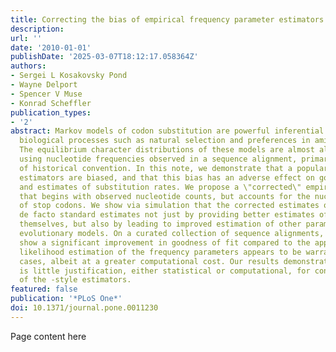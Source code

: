 ```yaml
---
title: Correcting the bias of empirical frequency parameter estimators in codon models
description:
url: ''
date: '2010-01-01'
publishDate: '2025-03-07T18:12:17.058364Z'
authors:
- Sergei L Kosakovsky Pond
- Wayne Delport
- Spencer V Muse
- Konrad Scheffler
publication_types:
- '2'
abstract: Markov models of codon substitution are powerful inferential tools for studying
  biological processes such as natural selection and preferences in amino acid substitution.
  The equilibrium character distributions of these models are almost always estimated
  using nucleotide frequencies observed in a sequence alignment, primarily as a matter
  of historical convention. In this note, we demonstrate that a popular class of such
  estimators are biased, and that this bias has an adverse effect on goodness of fit
  and estimates of substitution rates. We propose a \"corrected\" empirical estimator
  that begins with observed nucleotide counts, but accounts for the nucleotide composition
  of stop codons. We show via simulation that the corrected estimates outperform the
  de facto standard estimates not just by providing better estimates of the frequencies
  themselves, but also by leading to improved estimation of other parameters in the
  evolutionary models. On a curated collection of sequence alignments, our estimators
  show a significant improvement in goodness of fit compared to the approach. Maximum
  likelihood estimation of the frequency parameters appears to be warranted in many
  cases, albeit at a greater computational cost. Our results demonstrate that there
  is little justification, either statistical or computational, for continued use
  of the -style estimators.
featured: false
publication: '*PLoS One*'
doi: 10.1371/journal.pone.0011230
---
```


Page content here